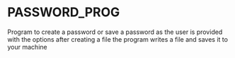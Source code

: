 # PASSWORD_PROG
Program to create a password or save a password as the user is provided with the options
after creating a file the program writes a file and saves it to your machine 

